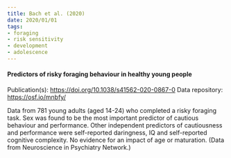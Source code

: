 ```yaml
---
title: Bach et al. (2020)
date: 2020/01/01
tags:
- foraging
- risk sensitivity
- development
- adolescence
---
```


#### Predictors of risky foraging behaviour in healthy young people

Publication(s): https://doi.org/10.1038/s41562-020-0867-0
Data repository: https://osf.io/mnbfy/

Data from 781 young adults (aged 14-24) who completed a risky foraging task. Sex was found to be the most important predictor of cautious behaviour and performance. Other independent predictors of cautiousness and performance were self-reported daringness, IQ and self-reported cognitive complexity. No evidence for an impact of age or maturation. (Data from Neuroscience in Psychiatry Network.)
